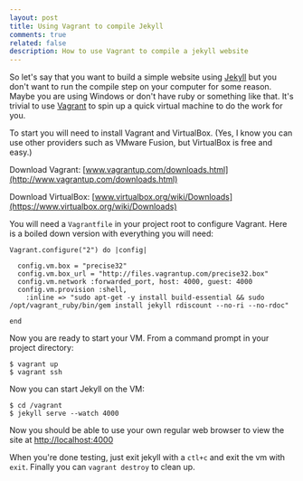 ```yaml
---
layout: post
title: Using Vagrant to compile Jekyll
comments: true
related: false
description: How to use Vagrant to compile a jekyll website
---
```


So let's say that you want to build a simple website using [Jekyll](http://jekyllrb.com/) but you don't want to run the compile step on your computer for some reason. Maybe you are using Windows or don't have ruby or something like that. It's trivial to use [Vagrant](http://www.vagrantup.com/) to spin up a quick virtual machine to do the work for you.

To start you will need to install Vagrant and VirtualBox. (Yes, I know you can use other providers such as VMware Fusion, but VirtualBox is free and easy.)

Download Vagrant: [www.vagrantup.com/downloads.html](http://www.vagrantup.com/downloads.html)

Download VirtualBox: [www.virtualbox.org/wiki/Downloads](https://www.virtualbox.org/wiki/Downloads)

You will need a `Vagrantfile` in your project root to configure Vagrant. Here is a boiled down version with everything you will need:

    Vagrant.configure("2") do |config|

      config.vm.box = "precise32"
      config.vm.box_url = "http://files.vagrantup.com/precise32.box"
      config.vm.network :forwarded_port, host: 4000, guest: 4000
      config.vm.provision :shell,
        :inline => "sudo apt-get -y install build-essential && sudo /opt/vagrant_ruby/bin/gem install jekyll rdiscount --no-ri --no-rdoc"

    end

Now you are ready to start your VM. From a command prompt in your project directory:

    $ vagrant up
    $ vagrant ssh

Now you can start Jekyll on the VM:

    $ cd /vagrant
    $ jekyll serve --watch 4000

Now you should be able to use your own regular web browser to view the site at [http://localhost:4000](http://localhost:4000)

When you're done testing, just exit jekyll with a `ctl+c` and exit the vm with `exit`. Finally you can `vagrant destroy` to clean up.